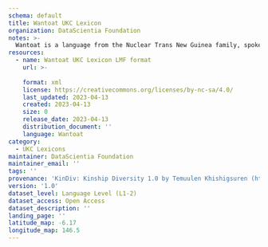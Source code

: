 ```yaml
---
schema: default
title: Wantoat UKC Lexicon
organization: DataScientia Foundation
notes: >-
  Wantoat is a language from the Nuclear Trans New Guinea family, spoken in Oceania. The UKC Lexicon of Wantoat is represented as a lexico-semantic network. It consists of words, word senses, synsets, as well as sense-level and synset-level relationships.
resources:
  - name: Wantoat UKC Lexicon LMF format
    url: >-
      
    format: xml
    license: https://creativecommons.org/licenses/by-nc-sa/4.0/
    last_updated: 2023-04-13
    created: 2023-04-13
    size: 0
    release_date: 2023-04-13
    distribution_document: ''
    language: Wantoat
category:
  - UKC Lexicons
maintainer: DataScientia Foundation
maintainer_email: ''
tags: ''
provenance: 'KinDiv: Kinship Diversity 1.0 by Temuulen Khishigsuren (http://ukc.disi.unitn.it/index.php/kinship/); Princeton WordNet 2.1 by Princeton University (https://wordnet.princeton.edu)'
version: '1.0'
dataset_level: Language Level (L1-2)
dataset_access: Open Access
dataset_description: ''
landing_page: ''
latitude_map: -6.17
longitude_map: 146.5
---
```

